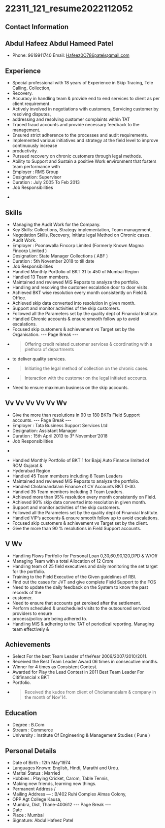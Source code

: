 # 22311_121_resume2022112052

## Contact Information



## Abdul Hafeez Abdul Hameed Patel

* Phone: 9619911740 Email: Hafeez0O786patel@qmail.com


## Experience

* Special professional with 18 years of Experience in Skip Tracing, Tele Calling, Collection,
* Recovery.
* Accuracy in handling team & provide end to end services to client as per client requirement.
* Actively involved in negotiations with customers, Servicing customer by resolving disputes,
* addressing and resolving customer complaints within TAT
* Traced fraud accounts and provide necessary feedback to the management.
* Ensured strict adherence to the processes and audit requirements.
* Implemented various initiatives and strategy at the field level to improve continuously increase
* productivity.
* Pursued recovery on chronic customers through legal methods.
* Ability to Support and Sustain a positive Work environment that fosters team performance with
* Employer : RMS Group
* Designation: Supervisor
* Duration : July 2005 To Feb 2013
* Job Responsibilities
* >


## Skills

* Managing the Audit Work for the Company.
* Key Skills: Collections, Strategy implementation, Team management,
* Negotiation Skills, Recovery, Initiate legal Method on Chronic cases. Audit Work.
* Employer : Poonawalla Fincorp Limited (Formerly Known Magma Fincorp Limited )
* Designation: State Manager Collections ( ABF )
* Duration  : 5th November 2018 to till date
* Job Responsibilities
* Handled Monthly Portfolio of BKT 31 to 450 of Mumbai Region
* Handled 13 Team members.
* Maintained and reviewed MIS Reposts to analyze the portfolio.
* Handling and resolving the customer escalation door to door visits.
* Achieved BKT wise resolution every month consistently on Field & Office.
* Achieved skip data converted into resolution in given month.
* Support and monitor activities of the skip customers.
* Followed all the Parameters set by the quality dept of Financial Institute.
* Handled Chronic accounts & ensure smooth follow up to avoid escalations.
* Focused skip customers & achievement vs Target set by the Organisation.
--- Page Break ---
* > Offering credit related customer services & coordinating with a plethora of departments
* to deliver quality services.
* > Initiating the legal method of collection on the chronic cases.
* > Interaction with the customer on the legal initiated accounts.
* Need to ensure maximum business on the skip accounts.


## Vv Vv Vv Vv Vv Wv

* Give the more than resolutions in 90 to 180 BKTs Field Support accounts.
--- Page Break ---
* Employer : Tata Business Support Services Ltd
* Designation: Assistant Manager
* Duration : 15th April 2013 to 3° November’2018
* Job Responsibilities
* >
* Handled Monthly Portfolio of BKT 1 for Bajaj Auto Finance limited of ROM Gujarat &
* Hyderabad Region
* Handled 45 Team members including 8 Team Leaders
* Maintained and reviewed MIS Reposts to analyze the portfolio.
* Handled Cholamandalam Finance of CV Accounts BKT 0-30.
* Handled 35 Team members including 3 Team Leaders.
* Achieved more than 95% resolution every month consistently on Field.
* Achieved 90% skip data converted into resolution in given month.
* Support and monitor activities of the skip customers.
* Followed all the Parameters set by the quality dept of Financial Institute.
* Handled VIP’s accounts & ensure smooth follow up to avoid escalations.
* Focused skip customers & achievement vs Target set by the client.
* Give the more than 90 % resolutions in Field Support accounts.


## V Wv

* Handling Flows Portfolio for Personal Loan 0,30,60,90,120,DPD & W/Off
* Managing Team with a total Allocation of 12 Crore
* Handling team of 25 field executives and daily monitoring the set target for the portfolio.
* Training to the Field Executive of the Given guidelines of RBI.
* Find out the cases for JVT and give complete Field Support to the FOS
* Need to update the daily feedback on the System to know the past records of the
* customer.
* Need to ensure that accounts get zeroised after the settlement.
* Perform scheduled & unscheduled visits to the outsourced serviced providers to ensure
* process/policy are being adhered to.
* Handling MIS & adhering to the TAT of periodical reporting. Managing team effectively &


## Achievements

* Select For the best Team Leader of theYear 2006/2007/2010/2011.
* Received the Best Team Leader Award 06 times in consecutive months.
* Winner for 4 times as Consistent Contest.
* Awarded for Play the Lead Contest in 2011 Best Team Leader For Citifinancial x BKT
* Portfolio.
* > Received the kudos from client of Cholamandalam & company in the month of Nov’14.


## Education

* Degree : B.Com
* Stream : Commerce
* University : Institute Of Engineering & Management Studies ( Pune )


## Personal Details

* Date of Birth : 12th May’1974
* Languages Known: English, Hindi, Marathi and Urdu.
* Marital Status : Married
* Hobbies : Playing Cricket, Carom, Table Tennis,
* Making new friends, learning new things.
* Permanent Address /
* Mailing Address — : B/402 Ruhi Complex Almas Colony,
* OPP Agt College Kausa,
* Mumbra, Dist, Thane-400612
--- Page Break ---
* Date
* Place : Mumbai
* Signature: Abdul Hafeez Patel

